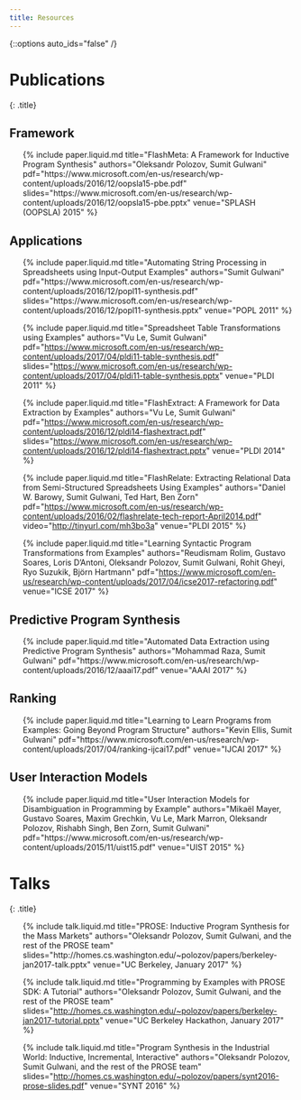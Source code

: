 ```yaml
---
title: Resources
---
```

{::options auto_ids="false" /}

# Publications
{: .title}

## Framework
<ul>
{% include paper.liquid.md title="FlashMeta: A Framework for Inductive Program Synthesis"
                    authors="Oleksandr Polozov, Sumit Gulwani"
                    pdf="https://www.microsoft.com/en-us/research/wp-content/uploads/2016/12/oopsla15-pbe.pdf"
                    slides="https://www.microsoft.com/en-us/research/wp-content/uploads/2016/12/oopsla15-pbe.pptx"
                    venue="SPLASH (OOPSLA) 2015"
%}
</ul>

## Applications
<ul>
{% include paper.liquid.md title="Automating String Processing in Spreadsheets using Input-Output Examples"
                    authors="Sumit Gulwani"
                    pdf="https://www.microsoft.com/en-us/research/wp-content/uploads/2016/12/popl11-synthesis.pdf"
                    slides="https://www.microsoft.com/en-us/research/wp-content/uploads/2016/12/popl11-synthesis.pptx"
                    venue="POPL 2011"
%}

{% include paper.liquid.md title="Spreadsheet Table Transformations using Examples"
                    authors="Vu Le, Sumit Gulwani"
                    pdf="https://www.microsoft.com/en-us/research/wp-content/uploads/2017/04/pldi11-table-synthesis.pdf"
                    slides="https://www.microsoft.com/en-us/research/wp-content/uploads/2017/04/pldi11-table-synthesis.pptx"
                    venue="PLDI 2011"
%}

{% include paper.liquid.md title="FlashExtract: A Framework for Data Extraction by Examples"
                    authors="Vu Le, Sumit Gulwani"
                    pdf="https://www.microsoft.com/en-us/research/wp-content/uploads/2016/12/pldi14-flashextract.pdf"
                    slides="https://www.microsoft.com/en-us/research/wp-content/uploads/2016/12/pldi14-flashextract.pptx"
                    venue="PLDI 2014"
%}

{% include paper.liquid.md title="FlashRelate: Extracting Relational Data from Semi-Structured Spreadsheets Using Examples"
                    authors="Daniel W. Barowy, Sumit Gulwani, Ted Hart, Ben Zorn" 
                    pdf="https://www.microsoft.com/en-us/research/wp-content/uploads/2016/02/flashrelate-tech-report-April2014.pdf"
                    video="http://tinyurl.com/mh3bo3a"
                    venue="PLDI 2015"
%}

{% include paper.liquid.md title="Learning Syntactic Program Transformations from Examples"
                    authors="Reudismam Rolim, Gustavo Soares, Loris D’Antoni, Oleksandr Polozov, Sumit Gulwani, Rohit Gheyi, Ryo Suzukik, Björn Hartmann" 
                    pdf="https://www.microsoft.com/en-us/research/wp-content/uploads/2017/04/icse2017-refactoring.pdf"
                    venue="ICSE 2017"
%}
</ul>

## Predictive Program Synthesis
<ul>
{% include paper.liquid.md title="Automated Data Extraction using Predictive Program Synthesis"
                    authors="Mohammad Raza, Sumit Gulwani"
                    pdf="https://www.microsoft.com/en-us/research/wp-content/uploads/2016/12/aaai17.pdf"
                    venue="AAAI 2017"
%}
</ul>

## Ranking
<ul>
{% include paper.liquid.md title="Learning to Learn Programs from Examples: Going Beyond Program Structure"
                    authors="Kevin Ellis, Sumit Gulwani" 
                    pdf="https://www.microsoft.com/en-us/research/wp-content/uploads/2017/04/ranking-ijcai17.pdf"
                    venue="IJCAI 2017"
%}
</ul>


## User Interaction Models
<ul>
{% include paper.liquid.md title="User Interaction Models for Disambiguation in Programming by Example"
                    authors="Mikaël Mayer, Gustavo Soares, Maxim Grechkin, Vu Le, Mark Marron, Oleksandr Polozov, Rishabh Singh, Ben Zorn, Sumit Gulwani"
                    pdf="https://www.microsoft.com/en-us/research/wp-content/uploads/2015/11/uist15.pdf"
                    venue="UIST 2015"
%}
</ul>


# Talks
{: .title}

<ul>
{% include talk.liquid.md title="PROSE: Inductive Program Synthesis for the Mass Markets"
                    authors="Oleksandr Polozov, Sumit Gulwani, and the rest of the PROSE team"
                    slides="http://homes.cs.washington.edu/~polozov/papers/berkeley-jan2017-talk.pptx"
                    venue="UC Berkeley, January 2017"
%}

{% include talk.liquid.md title="Programming by Examples with PROSE SDK: A Tutorial"
                    authors="Oleksandr Polozov, Sumit Gulwani, and the rest of the PROSE team"
                    slides="http://homes.cs.washington.edu/~polozov/papers/berkeley-jan2017-tutorial.pptx"
                    venue="UC Berkeley Hackathon, January 2017"
%}

{% include talk.liquid.md title="Program Synthesis in the Industrial World: Inductive, Incremental, Interactive"
                    authors="Oleksandr Polozov, Sumit Gulwani, and the rest of the PROSE team"
                    slides="http://homes.cs.washington.edu/~polozov/papers/synt2016-prose-slides.pdf"
                    venue="SYNT 2016"
%}
</ul>
